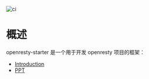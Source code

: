 <!-- -*- coding:utf-8-*- -->

![ci](https://travis-ci.org/phenix3443/openresty-delvelop-frame.svg?branch=master)

# 概述

openresty-starter 是一个用于开发 openresty 项目的框架：

- [Introduction](https://blog.panghuli.cn/posts/openresty-starter)
- [PPT](https://docs.google.com/presentation/d/1wtf-A4867sAJIlvTe08iCOTgiBrKuOd21ntovxXyd24/edit?usp=sharingx)

